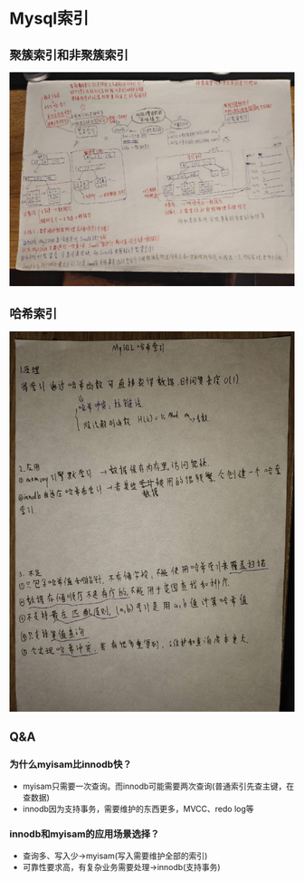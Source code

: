 # Mysql索引

## 聚簇索引和非聚簇索引

<img src=".\image\76.jpg" alt="76" />

## 哈希索引

<img src=".\image\75.jpg" alt="75" />

## Q&A

### 为什么myisam比innodb快？

* myisam只需要一次查询。而innodb可能需要两次查询(普通索引先查主键，在查数据)
* innodb因为支持事务，需要维护的东西更多，MVCC、redo log等

### innodb和myisam的应用场景选择？

* 查询多、写入少->myisam(写入需要维护全部的索引)
* 可靠性要求高，有复杂业务需要处理->innodb(支持事务)
